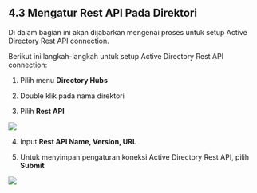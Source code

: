## **4.3 Mengatur Rest API Pada Direktori**

Di dalam bagian ini akan dijabarkan mengenai proses untuk setup Active Directory Rest API connection.

Berikut ini langkah-langkah untuk setup Active Directory Rest API connection:

1. Pilih menu **Directory Hubs**

2. Double klik pada nama direktori

3. Pilih **Rest API**

![](media/9ade79133c0e2081562650cd0aaaa03f.png)

4. Input **Rest API Name, Version, URL**

5. Untuk menyimpan pengaturan koneksi Active Directory Rest API, pilih **Submit**

![](media/8a93af084c842d94fcef4fd308c23ff8.jpg)